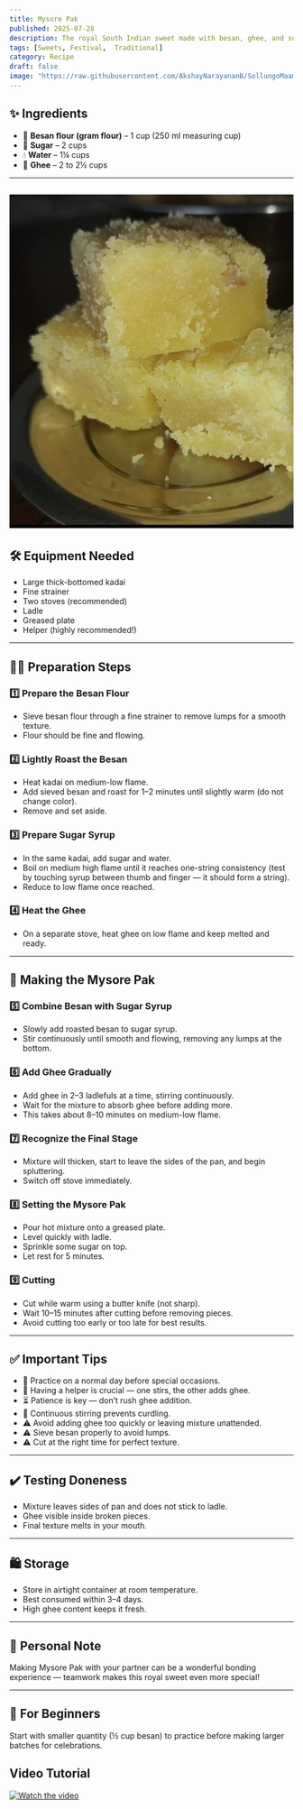 ```yaml
---
title: Mysore Pak  
published: 2025-07-28  
description: The royal South Indian sweet made with besan, ghee, and sugar — famous for its melt-in-the-mouth texture and rich aroma.  
tags: [Sweets, Festival,  Traditional]  
category: Recipe  
draft: false  
image: "https://raw.githubusercontent.com/AkshayNarayananB/SollungoMaami/master/images/mysore pak.jpg"  
---
```


## ✨ Ingredients

- 🌾 **Besan flour (gram flour)** – 1 cup (250 ml measuring cup)  
- 🍬 **Sugar** – 2 cups  
- 💧 **Water** – 1¼ cups  
- 🧈 **Ghee** – 2 to 2½ cups  

---
![mysore pak](https://raw.githubusercontent.com/AkshayNarayananB/SollungoMaami/master/images/mysore%20pak.jpg)
---
## 🛠️ Equipment Needed

- Large thick-bottomed kadai  
- Fine strainer  
- Two stoves (recommended)  
- Ladle  
- Greased plate  
- Helper (highly recommended!)  

---

## 👩‍🍳 Preparation Steps

### 1️⃣ Prepare the Besan Flour
- Sieve besan flour through a fine strainer to remove lumps for a smooth texture.  
- Flour should be fine and flowing.  

### 2️⃣ Lightly Roast the Besan
- Heat kadai on medium-low flame.  
- Add sieved besan and roast for 1–2 minutes until slightly warm (do not change color).  
- Remove and set aside.  

### 3️⃣ Prepare Sugar Syrup
- In the same kadai, add sugar and water.  
- Boil on medium high flame until it reaches one-string consistency (test by touching syrup between thumb and finger — it should form a string).  
- Reduce to low flame once reached.  

### 4️⃣ Heat the Ghee
- On a separate stove, heat ghee on low flame and keep melted and ready.  

---

## 🍲 Making the Mysore Pak

### 5️⃣ Combine Besan with Sugar Syrup
- Slowly add roasted besan to sugar syrup.  
- Stir continuously until smooth and flowing, removing any lumps at the bottom.  

### 6️⃣ Add Ghee Gradually
- Add ghee in 2–3 ladlefuls at a time, stirring continuously.  
- Wait for the mixture to absorb ghee before adding more.  
- This takes about 8–10 minutes on medium-low flame.  

### 7️⃣ Recognize the Final Stage
- Mixture will thicken, start to leave the sides of the pan, and begin spluttering.  
- Switch off stove immediately.  

### 8️⃣ Setting the Mysore Pak
- Pour hot mixture onto a greased plate.  
- Level quickly with ladle.  
- Sprinkle some sugar on top.  
- Let rest for 5 minutes.  

### 9️⃣ Cutting
- Cut while warm using a butter knife (not sharp).  
- Wait 10–15 minutes after cutting before removing pieces.  
- Avoid cutting too early or too late for best results.  

---

## ✅ Important Tips

- 🔑 Practice on a normal day before special occasions.  
- 🤝 Having a helper is crucial — one stirs, the other adds ghee.  
- ⏳ Patience is key — don’t rush ghee addition.  
- 🔄 Continuous stirring prevents curdling.  
- ⚠️ Avoid adding ghee too quickly or leaving mixture unattended.  
- ⚠️ Sieve besan properly to avoid lumps.  
- ⚠️ Cut at the right time for perfect texture.  

---

## ✔️ Testing Doneness

- Mixture leaves sides of pan and does not stick to ladle.  
- Ghee visible inside broken pieces.  
- Final texture melts in your mouth.  

---

## 🛍️ Storage

- Store in airtight container at room temperature.  
- Best consumed within 3–4 days.  
- High ghee content keeps it fresh.  

---

## 💬 Personal Note

Making Mysore Pak with your partner can be a wonderful bonding experience — teamwork makes this royal sweet even more special!  

---

## 👶 For Beginners

Start with smaller quantity (½ cup besan) to practice before making larger batches for celebrations.

## Video Tutorial

[![Watch the video](https://img.youtube.com/vi/VIDEO_ID/0.jpg)](https://youtu.be/I_yKUPhXbaQ?si=cnxGqwlK3Iy9fh7D)

